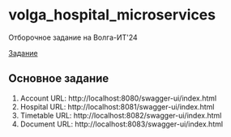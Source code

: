 # volga_hospital_microservices

Отборочное задание на Волга-ИТ'24

[Задание](task.pdf)

## Основное задание
1) Account URL: http://localhost:8080/swagger-ui/index.html
2) Hospital URL: http://localhost:8081/swagger-ui/index.html
3) Timetable URL: http://localhost:8082/swagger-ui/index.html
4) Document URL: http://localhost:8083/swagger-ui/index.html